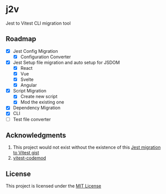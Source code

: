 # j2v

Jest to Vitest CLI migration tool

## Roadmap

- [x] Jest Config Migration
  - [x] Configuration Converter
- [x] Jest Setup file migration and auto setup for JSDOM
  - [x] React
  - [x] Vue
  - [x] Svelte
  - [x] Angular
- [x] Script Migration
  - [x] Create new script
  - [x] Mod the existing one
- [x] Dependency Migration
- [x] CLI
- [ ] Test file converter

## Acknowledgments

1. This project would not exist without the existence of this [Jest migration to Vitest gist](https://gist.github.com/wojtekmaj/6defa1f358daae28bd52b7b6dbeb7ab6)
2. [vitest-codemod](https://github.com/trivikr/vitest-codemod)

## License

This project is licensed under the [MIT License](./LICENSE)
